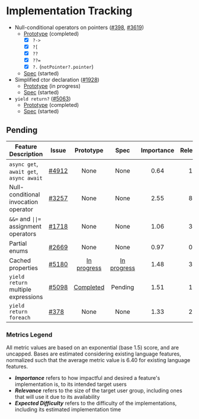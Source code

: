 # Implementation Tracking

- Null-conditional operators on pointers ([#398](https://github.com/dotnet/csharplang/issues/398), [#3619](https://github.com/dotnet/csharplang/issues/3619))
  - [Prototype](https://github.com/AlFasGD/roslyn/tree/conditional-access-pointers) (completed)
    - [x] `?->`
    - [x] `?[`
    - [x] `??`
    - [x] `??=`
    - [x] `?.` (`notPointer?.pointer`)
  - [Spec](https://github.com/AlFasGD/csharplang/blob/conditional-access-pointers-spec/proposals/pointer-conditional-member-access.md) (started)
- Simplified ctor declaration ([#1928](https://github.com/dotnet/csharplang/discussions/1928))
  - [Prototype](https://github.com/AlFasGD/roslyn/tree/features/simpler-ctor) (in progress)
  - [Spec](https://github.com/AlFasGD/csharplang/blob/simpler-ctor-spec/proposals/simpler-constructor-declarations.md) (started)
- `yield return?` ([#5063](https://github.com/dotnet/csharplang/discussions/5063))
  - [Prototype](https://github.com/AlFasGD/roslyn/tree/conditional-yield-return) (completed)
  - [Spec](https://github.com/AlFasGD/csharplang/blob/conditional-yield-return-spec/proposals/null-conditional-yield-return.md) (started)

## Pending

| Feature Description | Issue | Prototype | Spec | Importance | Relevance | Expected Difficulty |
|---------------------|-------|:---------:|:----:|:----------:|:---------:|:-------------------:|
| `async get`, `await get`, `async await` | [#4912](https://github.com/dotnet/csharplang/discussions/4912) | None | None | 0.64 | 1.17 | 5.32 |
| Null-conditional invocation operator | [#3257](https://github.com/dotnet/csharplang/issues/3257) | None | None | 2.55 | 8.30 | 4.98 |
| `&&=` and `\|\|=` assignment operators | [#1718](https://github.com/dotnet/csharplang/issues/1718) | None | None | 1.06 | 3.76 | 1.27 |
| Partial enums | [#2669](https://github.com/dotnet/csharplang/discussions/2669) | None | None | 0.97 | 0.12 | 1.65 |
| Cached properties | [#5180](https://github.com/dotnet/csharplang/discussions/5180) | [In progress](https://github.com/AlFasGD/roslyn/tree/features/cached-properties) | [In progress](https://github.com/AlFasGD/csharplang/tree/init-get-property-accessor) | 1.48 | 3.38 | 2.14 |
| `yield return` multiple expressions | [#5098](https://github.com/dotnet/csharplang/discussions/5098) | [Completed](https://github.com/AlFasGD/roslyn/tree/features/yield-return-arglist) | Pending | 1.51 | 1.75 | 1.42 |
| `yield return foreach` | [#378](https://github.com/dotnet/csharplang/discussions/378) | None | None | 1.33 | 2.54 | 1.71 |

### Metrics Legend
All metric values are based on an exponential (base 1.5) score, and are uncapped. Bases are estimated considering existing language features, normalized such that the average metric value is 6.40 for existing language features.

- ***Importance*** refers to how impactful and desired a feature's implementation is, to its intended target users
- ***Relevance*** refers to the size of the target user group, including ones that will use it due to its availability
- ***Expected Difficulty*** refers to the difficulty of the implementations, including its estimated implementation time

